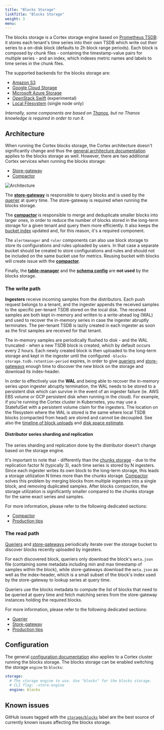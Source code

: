```yaml
---
title: "Blocks Storage"
linkTitle: "Blocks Storage"
weight: 3
menu:
---
```


The blocks storage is a Cortex storage engine based on [Prometheus TSDB](https://prometheus.io/docs/prometheus/latest/storage/): it stores each tenant's time series into their own TSDB which write out their series to a on-disk block (defaults to 2h block range periods). Each block is composed by chunk files - containing the timestamp-value pairs for multiple series - and an index, which indexes metric names and labels to time series in the chunk files.

The supported backends for the blocks storage are:

* [Amazon S3](https://aws.amazon.com/s3)
* [Google Cloud Storage](https://cloud.google.com/storage/)
* [Microsoft Azure Storage](https://azure.microsoft.com/en-us/services/storage/)
* [OpenStack Swift](https://wiki.openstack.org/wiki/Swift) (experimental)
* [Local Filesystem](https://thanos.io/storage.md/#filesystem) (single node only)

_Internally, some components are based on [Thanos](https://thanos.io), but no Thanos knowledge is required in order to run it._

## Architecture

When running the Cortex blocks storage, the Cortex architecture doesn't significantly change and thus the [general architecture documentation](../architecture.md) applies to the blocks storage as well. However, there are two additional Cortex services when running the blocks storage:

- [Store-gateway](./store-gateway.md)
- [Compactor](./compactor.md)

![Architecture](/images/blocks-storage/architecture.png)
<!-- Diagram source at https://docs.google.com/presentation/d/1bHp8_zcoWCYoNU2AhO2lSagQyuIrghkCncViSqn14cU/edit -->

The **[store-gateway](./store-gateway.md)** is responsible to query blocks and is used by the [querier](./querier.md) at query time. The store-gateway is required when running the blocks storage.

The **[compactor](./compactor.md)** is responsible to merge and deduplicate smaller blocks into larger ones, in order to reduce the number of blocks stored in the long-term storage for a given tenant and query them more efficiently. It also keeps the [bucket index](./bucket-index.md) updated and, for this reason, it's a required component.

The `alertmanager` and `ruler` components can also use block storage to store its configurations and rules uploaded by users.  In that case a separate bucket should be created to store configurations and rules and should not be included on the same bucket use for metrics. Reusing bucket with blocks will create issue with the **[compactor](./compactor.md)**.

Finally, the [**table-manager**](../chunks-storage/table-manager.md) and the [**schema config**](../chunks-storage/schema-config.md) are **not used** by the blocks storage.

### The write path

**Ingesters** receive incoming samples from the distributors. Each push request belongs to a tenant, and the ingester appends the received samples to the specific per-tenant TSDB stored on the local disk. The received samples are both kept in-memory and written to a write-ahead log (WAL) and used to recover the in-memory series in case the ingester abruptly terminates. The per-tenant TSDB is lazily created in each ingester as soon as the first samples are received for that tenant.

The in-memory samples are periodically flushed to disk - and the WAL truncated - when a new TSDB block is created, which by default occurs every 2 hours. Each newly created block is then uploaded to the long-term storage and kept in the ingester until the configured `-blocks-storage.tsdb.retention-period` expires, in order to give [queriers](./querier.md) and [store-gateways](./store-gateway.md) enough time to discover the new block on the storage and download its index-header.

In order to effectively use the **WAL** and being able to recover the in-memory series upon ingester abruptly termination, the WAL needs to be stored to a persistent disk which can survive in the event of an ingester failure (ie. AWS EBS volume or GCP persistent disk when running in the cloud). For example, if you're running the Cortex cluster in Kubernetes, you may use a StatefulSet with a persistent volume claim for the ingesters. The location on the filesystem where the WAL is stored is the same where local TSDB blocks (compacted from head) are stored and cannot be decoupled.  See also the [timeline of block uploads](production-tips/#how-to-estimate--querierquery-store-after) and [disk space estimate](production-tips/#ingester-disk-space).

#### Distributor series sharding and replication

The series sharding and replication done by the distributor doesn't change based on the storage engine.

It's important to note that - differently than the [chunks storage](../chunks-storage/_index.md) - due to the replication factor N (typically 3), each time series is stored by N ingesters. Since each ingester writes its own block to the long-term storage, this leads a storage utilization N times more than the chunks storage. [Compactor](./compactor.md) solves this problem by merging blocks from multiple ingesters into a single block, and removing duplicated samples. After blocks compaction, the storage utilization is significantly smaller compared to the chunks storage for the same exact series and samples.

For more information, please refer to the following dedicated sections:

- [Compactor](./compactor.md)
- [Production tips](./production-tips.md)

### The read path

[Queriers](./querier.md) and [store-gateways](./store-gateway.md) periodically iterate over the storage bucket to discover blocks recently uploaded by ingesters.

For each discovered block, queriers only download the block's `meta.json` file (containing some metadata including min and max timestamp of samples within the block), while store-gateways download the `meta.json` as well as the index-header, which is a small subset of the block's index used by the store-gateway to lookup series at query time.

Queriers use the blocks metadata to compute the list of blocks that need to be queried at query time and fetch matching series from the store-gateway instances holding the required blocks.

For more information, please refer to the following dedicated sections:

- [Querier](./querier.md)
- [Store-gateway](./store-gateway.md)
- [Production tips](./production-tips.md)

## Configuration

The general [configuration documentation](../configuration/config-file-reference.md) also applies to a Cortex cluster running the blocks storage. The blocks storage can be enabled switching the storage `engine` to `blocks`:

```yaml
storage:
  # The storage engine to use. Use "blocks" for the blocks storage.
  # CLI flag: -store.engine
  engine: blocks
```

## Known issues

GitHub issues tagged with the [`storage/blocks`](https://github.com/cortexproject/cortex/issues?q=is%3Aopen+is%3Aissue+label%3Astorage%2Fblocks) label are the best source of currently known issues affecting the blocks storage.
